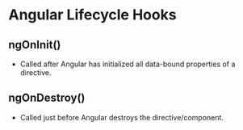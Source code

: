 # Angular Lifecycle Hooks

## ngOnInit()
- Called after Angular has initialized all data-bound properties of a directive.

## ngOnDestroy()
- Called just before Angular destroys the directive/component.
